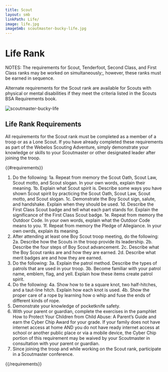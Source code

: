 ```yaml
---
title: Scout
layout: smb
linkPath: Life/
image: life.jpg
imageSmb: scoutmaster-bucky-life.jpg
---
```


# Life Rank

<div class="D(f) Fxd(c)--s"><div>

NOTES: The requirements for Scout, Tenderfoot, Second Class, and First Class ranks may be worked on simultaneously;, however, these ranks must be earned in sequence.

Alternate requirements for the Scout rank are available for Scouts with physical or mental disabilities if they meet the criteria listed in the Scouts BSA Requirements book.

</div><div class="Ta(c) Pt(1em)--s">

![scoutmaster-bucky-life]({{imageSmb}})

</div></div>

## Life Rank Requirements

All requirements for the Scout rank must be completed as a member of a troop or as a Lone Scout.  If you have already completed these requirements as part of the Webelos Scouting Adventure, simply demonstrate your knowledge or skills to your Scoutmaster or other designated leader after joining the troop.

{{#requirements}}
1. Do the following:
    1a. Repeat from memory the Scout Oath, Scout Law, Scout motto, and Scout slogan. In your own words, explain their meaning.
    1b. Explain what Scout spirit is. Describe some ways you have shown Scout spirit by practicing the Scout Oath, Scout Law, Scout motto, and Scout slogan.
    1c. Demonstrate the Boy Scout sign, salute, and handshake. Explain when they should be used.
    1d. Describe the First Class Scout badge and tell what each part stands for. Explain the significance of the First Class Scout badge.
    1e. Repeat from memory the Outdoor Code. In your own words, explain what the Outdoor Code means to you.
    1f. Repeat from memory the Pledge of Allegiance. In your own owrds, explain its meaning.
2. After attending at least one Boy Scout troop meeting, do the following:
    2a. Describe how the Scouts in the troop provide its leadership.
    2b. Describe the four steps of Boy Scout advancement.
    2c. Describe what the Boy Scout ranks are and how they are earned.
    2d. Describe what merit badges are and how they are earned.
3. Do the following:
    3a. Explain the patrol method. Describe the types of patrols that are used in your troop.
    3b. Become familiar with your patrol name, emblem, flag, and yell. Explain how these items create patrol spirit.
4. Do the following:
    4a. Show how to tie a square knot, two half-hitches, and a taut-line hitch. Explain how each knot is used.
    4b. Show the proper care of a rope by learning how o whip and fuse the ends of different kinds of rope.
5. Demonstrate your knowledge of pocketknife safety.
6. With your parent or guardian, complete the exercises in the pamphlet How to Protect Your Children from Child Abuse: A Parent’s Guide and earn the Cyber Chip Award for your grade.
If your family does not have internet access at home AND you do not have ready internet access at school or another public place or via a mobile device, the Cyber Chip portion of this requirement may be waived by your Scoutmaster in consultation with your parent or guardian.
7. Since joining the troop and while working on the Scout rank, participate in a Scoutmaster conference.

{{/requirements}}
